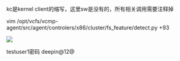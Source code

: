 kc是kernel client的缩写，这里sw是没有的，所有相关调用需要注释掉

vim /opt/vcfs/vcmp-agent/src/agent/controlers/x86/cluster/fs_feature/detect.py +93

![](https://gitee.com/hxc8/images6/raw/master/img/202407182352877.jpg)

testuser1密码 deepin@12@